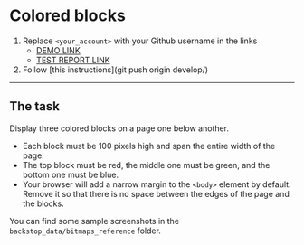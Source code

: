 # Colored blocks
1. Replace `<your_account>` with your Github username in the links
    - [DEMO LINK](https://BakelD.github.io/layout_colored-blocks/)
    - [TEST REPORT LINK](https://BakelD.github.io/layout_colored-blocks/report/html_report/)
2. Follow [this instructions](git push origin develop/)
___

## The task
Display three colored blocks on a page one below another.
 
- Each block must be 100 pixels high and span the entire width of the page.
- The top block must be red, the middle one must be green, and the bottom one must be blue.
- Your browser will add a narrow margin to the `<body>` element by default. Remove it so that there is no space between the edges of the page and the blocks.

You can find some sample screenshots in the `backstop_data/bitmaps_reference` folder.
